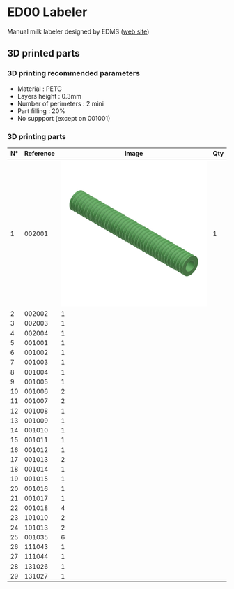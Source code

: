 # ED00 Labeler

Manual milk labeler designed by EDMS ([web site](https://www.ed-ms.fr))

## 3D printed parts

### 3D printing recommended parameters
- Material : PETG
- Layers height : 0.3mm
- Number of perimeters : 2 mini
- Part filling : 20%
- No suppport (except on 001001)



### 3D printing parts
| N° | Reference  |Image| Qty |
| -- | ---------- | --- | --- |
| 1  | 002001     |![](131026.jpg)| 1   |
| 2  | 002002     | 1   |
| 3  | 002003     | 1   |
| 4  | 002004     | 1   |
| 5  | 001001     | 1   |
| 6  | 001002     | 1   |
| 7  | 001003     | 1   |
| 8  | 001004     | 1   |
| 9  | 001005     | 1   |
| 10 | 001006     | 2   |
| 11 | 001007     | 2   |
| 12 | 001008     | 1   |
| 13 | 001009     | 1   |
| 14 | 001010     | 1   |
| 15 | 001011     | 1   |
| 16 | 001012     | 1   |
| 17 | 001013     | 2   |
| 18 | 001014     | 1   |
| 19 | 001015     | 1   |
| 20 | 001016     | 1   |
| 21 | 001017     | 1   |
| 22 | 001018     | 4   |
| 23 | 101010     | 2   |
| 24 | 101013     | 2   |
| 25 | 001035     | 6   |
| 26 | 111043     | 1   |
| 27 | 111044     | 1   |
| 28 | 131026     | 1   |
| 29 | 131027     | 1   |
